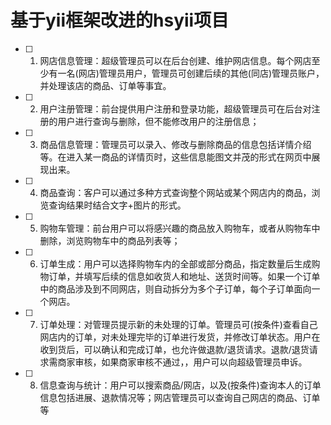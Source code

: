 # 基于yii框架改进的hsyii项目

- [ ] 1. 网店信息管理：超级管理员可以在后台创建、维护网店信息。每个网店至少有一名(网店)管理员用户，管理员可创建后续的其他(同店)管理员账户，并处理该店的商品、订单等事宜。
- [ ] 2. 用户注册管理：前台提供用户注册和登录功能，超级管理员可在后台对注册的用户进行查询与删除，但不能修改用户的注册信息；
- [ ] 3. 商品信息管理：管理员可以录入、修改与删除商品的信息包括详情介绍等。在进入某一商品的详情页时，这些信息能图文并茂的形式在网页中展现出来。
- [ ] 4. 商品查询：客户可以通过多种方式查询整个网站或某个网店内的商品，浏览查询结果时结合文字+图片的形式。
- [ ] 5. 购物车管理：前台用户可以将感兴趣的商品放入购物车，或者从购物车中删除，浏览购物车中的商品列表等；
- [ ] 6. 订单生成：用户可以选择购物车内的全部或部分商品，指定数量后生成购物订单，并填写后续的信息如收货人和地址、送货时间等。如果一个订单中的商品涉及到不同网店，则自动拆分为多个子订单，每个子订单面向一个网店。
- [ ] 7. 订单处理：对管理员提示新的未处理的订单。管理员可(按条件)查看自己网店内的订单，对未处理完毕的订单进行发货，并修改订单状态。用户在收到货后，可以确认和完成订单，也允许做退款/退货请求。退款/退货请求需商家审核，如果商家审核不通过，，用户可以向超级管理员申诉。
- [ ] 8. 信息查询与统计：用户可以搜索商品/网店，以及(按条件)查询本人的订单信息包括进展、退款情况等；网店管理员可以查询自己网店的商品、订单等